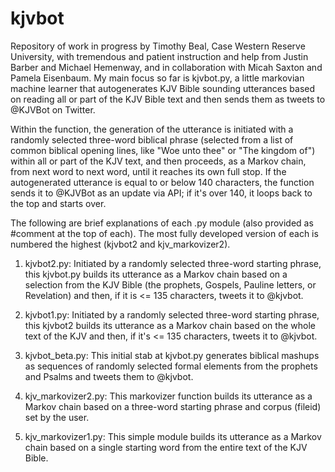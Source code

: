 # kjvbot
Repository of work in progress by Timothy Beal, Case Western Reserve University, with tremendous and patient instruction and help from Justin Barber and Michael Hemenway, and in collaboration with Micah Saxton and Pamela Eisenbaum. My main focus so far is kjvbot.py, a little markovian machine learner that autogenerates KJV Bible sounding utterances based on reading all or part of the KJV Bible text and then sends them as tweets to @KJVBot on Twitter.

Within the function, the generation of the utterance is initiated with a randomly selected three-word biblical phrase (selected from a list of common biblical opening lines, like "Woe unto thee" or "The kingdom of") within all or part of the KJV text, and then proceeds, as a Markov chain, from next word to next word, until it reaches its own full stop. If the autogenerated utterance is equal to or below 140 characters, the function sends it to @KJVBot as an update via API; if it's over 140, it loops back to the top and starts over.

The following are brief explanations of each .py module (also provided as #comment at the top of each). The most fully developed version of each is numbered the highest (kjvbot2 and kjv_markovizer2).

1. kjvbot2.py: Initiated by a randomly selected three-word starting phrase, this kjvbot.py builds its utterance as a Markov chain based on a selection from the KJV Bible (the prophets, Gospels, Pauline letters, or Revelation) and then, if it is <= 135 characters, tweets it to @kjvbot.

2. kjvbot1.py: Initiated by a randomly selected three-word starting phrase, this kjvbot2 builds its utterance as a Markov chain based on the whole text of the KJV and then, if it's <= 135 characters, tweets it to @kjvbot.

3. kjvbot_beta.py: This initial stab at kjvbot.py generates biblical mashups as sequences of randomly selected formal elements from the prophets and Psalms and tweets them to @kjvbot.

4. kjv_markovizer2.py: This markovizer function builds its utterance as a Markov chain based on a three-word starting phrase and corpus (fileid) set by the user.

5. kjv_markovizer1.py: This simple module builds its utterance as a Markov chain based on a single starting word from the entire text of the KJV Bible.




